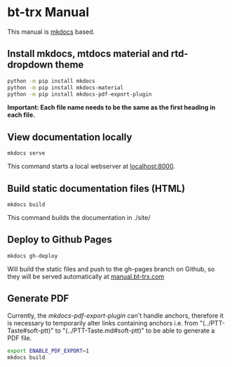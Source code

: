 # bt-trx Manual

This manual is [mkdocs](https://www.mkdocs.org/) based.

## Install mkdocs, mtdocs material and rtd-dropdown theme

```bash
python -m pip install mkdocs
python -m pip install mkdocs-material
python -m pip install mkdocs-pdf-export-plugin
```

**Important: Each file name needs to be the same as the first heading in each file.**

## View documentation locally

`mkdocs serve`

This command starts a local webserver at [localhost:8000](http://localhost:8000).

## Build static documentation files (HTML)

`mkdocs build`

This command builds the documentation in ./site/

## Deploy to Github Pages

`mkdocs gh-deploy`

Will build the static files and push to the gh-pages branch on Github, so they
will be served automatically at [manual.bt-trx.com](https://manual.bt-trx.com)

## Generate PDF

Currently, the _mkdocs-pdf-export-plugin_ can't handle anchors, therefore it is
necessary to temporarily alter links containing anchors i.e. from
"(../PTT-Taste#soft-ptt)" to "(../PTT-Taste.md#soft-ptt)" to be able to generate
a PDF file.

```bash
export ENABLE_PDF_EXPORT=1
mkdocs build
```
